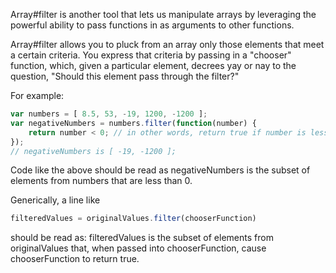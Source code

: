 Array#filter is another tool that lets us manipulate arrays by leveraging the powerful ability to pass functions in as arguments to other functions.

Array#filter allows you to pluck from an array only those elements that meet a certain criteria. You express that criteria by passing in a "chooser" function, which, given a particular element, decrees yay or nay to the question, "Should this element pass through the filter?"

For example:
```js
var numbers = [ 8.5, 53, -19, 1200, -1200 ];
var negativeNumbers = numbers.filter(function(number) {
	return number < 0; // in other words, return true if number is less than 0, else false
});
// negativeNumbers is [ -19, -1200 ];
```

Code like the above should be read as
	negativeNumbers is the subset of elements from numbers that are less than 0.
	
Generically, a line like
```js
filteredValues = originalValues.filter(chooserFunction)
```
should be read as:
	filteredValues is the subset of elements from originalValues that, when passed into chooserFunction, cause chooserFunction to return true.
